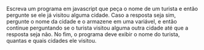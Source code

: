 Escreva um programa em javascript que peça o nome de um turista e então
pergunte se ele já visitou alguma cidade. Caso a resposta seja sim, pergunte o
nome da cidade e o armazene em uma variável, e então continue perguntando se
o turista visitou alguma outra cidade até que a resposta seja não. No fim, o
programa deve exibir o nome do turista, quantas e quais cidades ele visitou.